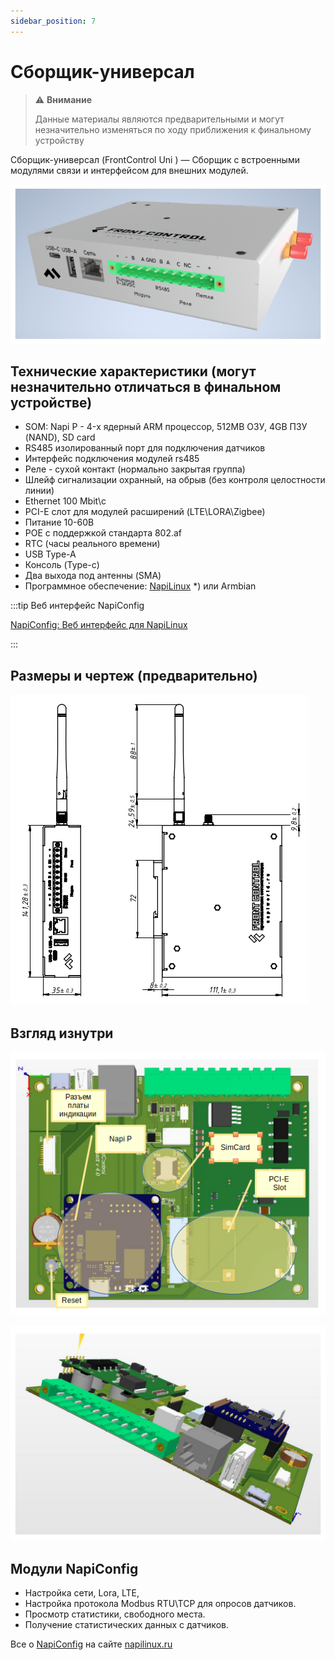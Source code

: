 ```yaml
---
sidebar_position: 7
---
```


# Сборщик-универсал

> :warning: **Внимание**
>
>Данные материалы являются предварительными и могут незначительно изменяться 
>по ходу приближения к финальному устройству 


Сборщик-универсал (FrontControl Uni ) — Сборщик с встроенными модулями связи и интерфейсом для внешних модулей.

![Napi front view](../img-u/front1.png)


## Технические характеристики (могут незначительно отличаться в финальном устройстве)

- SOM: Napi P - 4-х ядерный ARM процессор, 512MB ОЗУ, 4GB ПЗУ (NAND), SD card
- RS485 изолированный порт для подключения датчиков
- Интерфейс подключения модулей rs485
- Реле - сухой контакт (нормально закрытая группа)
- Шлейф сигнализации охранный, на обрыв (без контроля целостности линии)
- Ethernet 100 Mbit\с
- PCI-E слот для модулей расширений (LTE\LORA\Zigbee)
- Питание 10-60В 
- POE с поддержкой стандарта 802.af
- RTC (часы реального времени)
- USB Type-A
- Консоль (Type-c)
- Два выхода под антенны (SMA)
- Программное обеспечение: [NapiLinux](http://napilinux.ru) *) или Armbian
  
:::tip Веб интерфейс NapiConfig

[NapiConfig: Веб интерфейс для NapiLinux](https://napilinux.ru/napiConfig)

:::

## Размеры и чертеж (предварительно)

![](../img-u/dem1.png)

## Взгляд изнутри

![](../img-u/inside11.png)

![](../img-u/inside2.png)

## Модули NapiConfig

- Настройка сети, Lora, LTE, 
- Настройка протокола Modbus RTU\TCP для опросов датчиков.
- Просмотр статистики, свободного места.
- Получение статистических данных с датчиков.

Все о [NapiConfig](https://napilinux.ru/napiConfig) на сайте [napilinux.ru](https://napilinux.ru/)

